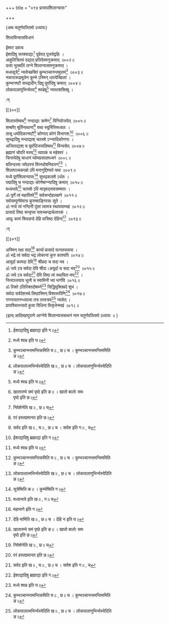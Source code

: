 +++
title = "०९४ प्रासादशिलान्यासः"

+++

\{अथ चतुर्णवतितमो ऽध्यायः\}

शिलाविन्यासविधानं  
    
ईश्वर उवाच  
ईशादिषु चरक्याद्याः[^५] पूर्ववत् पूजयेद्वहिः   ।  
आहुतित्रितयं दद्यात् प्रतिदेवमनुक्रमात् ॥००२॥  
दत्वा भूतबलिं लग्ने शिलान्यासमनुक्रमात् ।  
मध्यसूत्रे[^६] न्यसेच्छक्तिं कुम्भञ्चानन्तमुत्तमं[^७]   ॥००३॥  
नकारारूढमूलेन कुम्भे ऽस्मिन् धारयेच्छिलां ।  
कुम्भानष्टौ सभद्रादीन् दिक्षु पूर्वादिषु क्रमात्   ॥००४॥  
लोकपालाणुभिर्न्यस्य[^८] श्वभ्रेषु[^६] न्यस्तशक्तिषु   ।  
    
:न्  
    
[^१]: खातारम्भे समं पृष्ठे इति ङ॥ । खातो बालोः समः  
पृष्ठे इति छ॥  
    
[^२]: निवेशेनेति ख॥ , छ॥ च  
    
[^३]: परं हस्तप्रमानत इति छ॥  
    
[^४]: सर्वद इति ख॥ , घ॥ , छ॥ च । सर्वश इति ग॥ , च  
    
[^५]: ईशाद्यादिषु ब्रह्माद्या इति ग॥  
    
[^६]: मध्ये श्वभ्र इति घ॥  
    
[^७]: कुम्भञ्चानन्तमन्तिकमिति घ॥ , छ॥ च । कुम्भञ्चानन्तमन्तिममिति  
ङ॥  
    
[^८]: लोकपालात्मभिर्न्यस्येदिति ख॥ , छ॥ च । लोकपालाणुभिर्न्यस्येदिति  
ङ॥  
    
[^९]: सूत्रेष्विति क॥ । कुम्भेष्विति ग॥  

[[३००]]
    
शिलास्तेष्वथ[^१] नन्दाद्याः क्रमेण[^२] विनियोजयेत्   ॥००५॥  
शम्बरैर् मूर्तिनाथानां[^३] यथा स्युर्भित्तिमध्यतः   ।  
तासु धर्मादिकानष्टौ[^४] कोणात् कोणं विभागशः[^५]   ॥००६॥  
सुभद्रादिषु नन्दाद्याश् चतस्रो ऽग्न्यादिकोणगाः   ।  
अजिताद्याश् च पूर्वादिजयादिष्वथ[^६] विन्यसेत् ॥००७॥  
ब्रह्माणं चोपरि मस्य[^७] व्यापकं च महेश्वरं   ।  
चिन्तयेदेषु चाधानं व्योमप्रसादमध्यगं ॥००८॥  
बलिन्दत्त्वा जपेदस्त्रं विघ्नदोषनिवारणं[^८] ।  
शिलापञ्चकपक्षे ऽपि मनागुद्दिश्यते यथा ॥००९॥  
मध्ये पूर्णशिलान्यासः[^९] सुभद्रकलशे ऽर्धतः   ।  
पद्मादिषु च नन्दाद्याः कोणेष्वग्न्यादिषु क्रमात्   ॥०१०॥  
मध्यभावे[^१०] चतस्रो ऽपि मातृवद्भावसम्मताः   ।  
ॐ पूर्णे त्वं महाविश्वे[^११] सर्वसन्दोहलक्षणे   ॥०११॥  
सर्वसम्पूर्णमेवात्र कुरुष्वाङ्गिरसः सुते ।  
ॐ नन्दे त्वं नन्दिनी पुंसां त्वामत्र स्थापयाम्यहं   ॥०१२॥  
प्रासादे तिष्ठ सन्तृप्ता यावच्चन्द्रार्कतारकं   ।  
आयुः कामं श्रियन्नन्दे देहि वासिष्ठ देहिनां[^१२]   ॥०१३॥  
    
:न्  
    
[^१]: शिलाद्यास्तथेति क॥  
    
[^२]: क्रमश इति घ॥  
    
[^३]: शम्बरैर् मूर्तिनाधानामिति ख। छ॥ च । शम्बरैर्  
मूर्तिमाधानमिति ङ॥  
    
[^४]: तान् सुधर्मादिकानष्टौ इति ख॥  
    
[^५]: विभागत इति घ॥  
    
[^६]: पूर्वादिजयादिषु चेति ग॥  
    
[^७]: ब्रह्माणं चोपविन्यस्येति ख॥ , घ॥ , ङ॥ , छ॥ , च  
    
[^८]: विघ्नदोषनिवारकमिति ग॥  
    
[^९]: पूर्वशिलान्यास इति घ॥  
    
[^१०]: मध्याभावे इति ख॥ , ग॥ च  
    
[^११]: महाभागे इति ग॥  
    
[^१२]: देहि मामिति ख॥ , छ॥ च । देहि न इति घ॥  

[[३०१]]
    
अस्मिन् रक्षा सदा[^१] कार्या प्रासादे यत्नतस्त्वया ।  
ॐ भद्रे त्वं सर्वदा भद्रं लोकानां कुरु काश्यपि   ॥०१४॥  
आयुर्दा कामदा देवि[^२] श्रीप्रदा च सदा भव ।  
ॐ जये ऽत्र सर्वदा देवि श्रीदा।अयुर्दा च सदा भव[^३]   ॥०१५॥  
ॐ जये ऽत्र सर्वदा[^४] देवि तिष्ठ त्वं स्थापिता मय[^५]   ।  
नित्यञ्जयाय भूत्यै च स्वामिनी भव भार्गवि ॥०१६॥  
ॐ रिक्ते ऽतिरिक्तदोषघ्ने[^६] सिद्धिमुक्तिप्रदे शुभं ।  
सर्वदा सर्वदेशस्थे तिष्ठास्मिन् विश्वरूपिणि[^७] ॥०१७॥  
गगनायतनन्ध्यात्वा तत्र तत्त्वत्रयं[^८] न्यसेत् ।  
प्रायश्चित्तन्ततो हुत्वा विधिना विसृजेन्मखं ॥०१८॥  
    
\{इत्य् आदिमहापुराणे आग्नेये शिलान्यासकथनं नाम चतुर्णवतितमो ऽध्यायः ॥  }
    